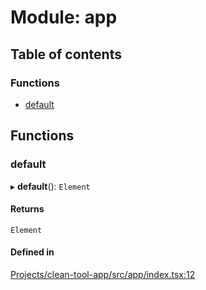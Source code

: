# Module: app

## Table of contents

### Functions

- [default](../wiki/app#default)

## Functions

### default

▸ **default**(): `Element`

#### Returns

`Element`

#### Defined in

[Projects/clean-tool-app/src/app/index.tsx:12](https://github.com/yuckyh/clean-tool-app/)
